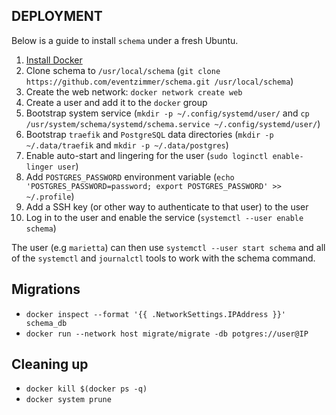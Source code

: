 DEPLOYMENT
----------

Below is a guide to install `schema` under a fresh Ubuntu.

1. [Install Docker](https://docs.docker.com/compose/install/)
2. Clone schema to `/usr/local/schema` (`git clone https://github.com/eventzimmer/schema.git /usr/local/schema`)
3. Create the web network: `docker network create web`
4. Create a user and add it to the `docker` group
5. Bootstrap system service (`mkdir -p ~/.config/systemd/user/` and `cp /usr/system/schema/systemd/schema.service ~/.config/systemd/user/`)
6. Bootstrap `traefik` and `PostgreSQL` data directories (`mkdir -p ~/.data/traefik` and `mkdir -p ~/.data/postgres`)
7. Enable auto-start and lingering for the user (`sudo loginctl enable-linger user`)
8. Add `POSTGRES_PASSWORD` environment variable (`echo 'POSTGRES_PASSWORD=password; export POSTGRES_PASSWORD' >> ~/.profile`)
9. Add a SSH key (or other way to authenticate to that user) to the user
10. Log in to the user and enable the service (`systemctl --user enable schema`)

The user (e.g `marietta`) can then use `systemctl --user start schema` and all of the `systemctl` and `journalctl` tools to work with the schema command.

## Migrations

- `docker inspect --format '{{ .NetworkSettings.IPAddress }}' schema_db`
- `docker run --network host migrate/migrate -db potgres://user@IP`

## Cleaning up

- `docker kill $(docker ps -q)`
- `docker system prune`
